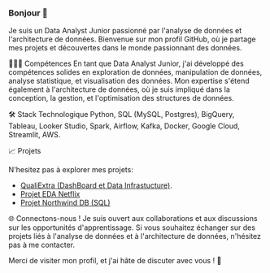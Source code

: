 ### Bonjour 👋

<!--
**GregoireK/GregoireK** is a ✨ _special_ ✨ repository because its `README.md` (this file) appears on your GitHub profile.

Here are some ideas to get you started:

- 🔭 I’m currently working on ...
- 🌱 I’m currently learning ...
- 👯 I’m looking to collaborate on ...
- 🤔 I’m looking for help with ...
- 💬 Ask me about ...
- 📫 How to reach me: ...
- 😄 Pronouns: ...
- ⚡ Fun fact: ...
-->

Je suis un Data Analyst Junior passionné par l'analyse de données et l'architecture de données. Bienvenue sur mon profil GitHub, où je partage mes projets et découvertes dans le monde passionnant des données.

👨🏽‍💻 Compétences
En tant que Data Analyst Junior, j'ai développé des compétences solides en exploration de données, manipulation de données, analyse statistique, et visualisation des données. Mon expertise s'étend également à l'architecture de données, où je suis impliqué dans la conception, la gestion, et l'optimisation des structures de données.

🛠️ Stack Technologique
Python, SQL (MySQL, Postgres), BigQuery, Tableau, Looker Studio, Spark, Airflow, Kafka, Docker, Google Cloud, Streamlit, AWS.

📈 Projets

N'hesitez pas à explorer mes projets:

- [QualiExtra (DashBoard et Data Infrastucture)](https://github.com/GregoireK/projet_final.git).
- [Projet EDA Netflix](https://github.com/GregoireK/NetFlix_EDA.git)
- [Projet Northwind DB (SQL)](https://github.com/GregoireK/Northwind-DB.git)

🌐 Connectons-nous !
Je suis ouvert aux collaborations et aux discussions sur les opportunités d'apprentissage. Si vous souhaitez échanger sur des projets liés à l'analyse de données et à l'architecture de données, n'hésitez pas à me contacter.

Merci de visiter mon profil, et j'ai hâte de discuter avec vous ! 🚀


